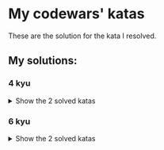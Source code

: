 # My codewars' katas

These are the solution for the kata I resolved.

## My solutions:


### 4 kyu

<details>
  <summary>
    Show the 2 solved katas
  </summary>
- Permutations
- Recover a secret string from random triplets
</details>

### 6 kyu

<details>
  <summary>
    Show the 2 solved katas
  </summary>
- Make everyone happy
- Rna to protein translation
</details>
